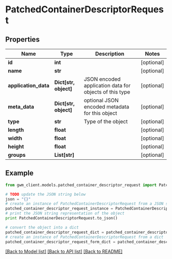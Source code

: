 # PatchedContainerDescriptorRequest


## Properties
Name | Type | Description | Notes
------------ | ------------- | ------------- | -------------
**id** | **int** |  | [optional] 
**name** | **str** |  | [optional] 
**application_data** | **Dict[str, object]** | JSON encoded application data for objects of this type | [optional] 
**meta_data** | **Dict[str, object]** | optional JSON encoded metadata for this object | [optional] 
**type** | **str** | Type of the object | [optional] 
**length** | **float** |  | [optional] 
**width** | **float** |  | [optional] 
**height** | **float** |  | [optional] 
**groups** | **List[str]** |  | [optional] 

## Example

```python
from gwm_client.models.patched_container_descriptor_request import PatchedContainerDescriptorRequest

# TODO update the JSON string below
json = "{}"
# create an instance of PatchedContainerDescriptorRequest from a JSON string
patched_container_descriptor_request_instance = PatchedContainerDescriptorRequest.from_json(json)
# print the JSON string representation of the object
print PatchedContainerDescriptorRequest.to_json()

# convert the object into a dict
patched_container_descriptor_request_dict = patched_container_descriptor_request_instance.to_dict()
# create an instance of PatchedContainerDescriptorRequest from a dict
patched_container_descriptor_request_form_dict = patched_container_descriptor_request.from_dict(patched_container_descriptor_request_dict)
```
[[Back to Model list]](../README.md#documentation-for-models) [[Back to API list]](../README.md#documentation-for-api-endpoints) [[Back to README]](../README.md)


